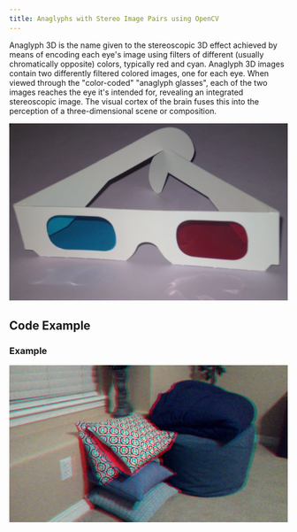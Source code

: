 ```yaml
---
title: Anaglyphs with Stereo Image Pairs using OpenCV
---
```


Anaglyph 3D is the name given to the stereoscopic 3D effect achieved by means of encoding each eye's image using filters of different (usually chromatically opposite) colors, typically red and cyan. Anaglyph 3D images contain two differently filtered colored images, one for each eye. When viewed through the "color-coded" "anaglyph glasses", each of the two images reaches the eye it's intended for, revealing an integrated stereoscopic image. The visual cortex of the brain fuses this into the perception of a three-dimensional scene or composition.

![](pics/glasses.png)

## Code Example

<script src="https://gist.github.com/walchko/c061aeee98fecd2ede50b22c23e18c01.js"></script>

### Example

![](anaglyph_sample.png)
